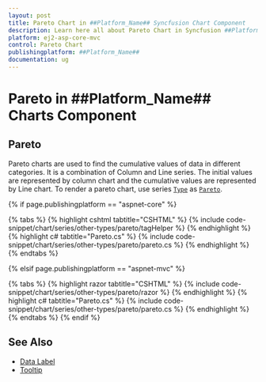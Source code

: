 ```yaml
---
layout: post
title: Pareto Chart in ##Platform_Name## Syncfusion Chart Component
description: Learn here all about Pareto Chart in Syncfusion ##Platform_Name## Chart component of Syncfusion Essential JS 2 and more.
platform: ej2-asp-core-mvc
control: Pareto Chart
publishingplatform: ##Platform_Name##
documentation: ug
---
```



# Pareto in ##Platform_Name## Charts Component

## Pareto

Pareto charts are used to find the cumulative values of data in different categories. It is a combination of Column and Line series. The initial values are represented by column chart and the cumulative values are represented by Line chart. To render a pareto chart, use series [`Type`](https://help.syncfusion.com/cr/aspnetcore-js2/Syncfusion.EJ2.Charts.ChartSeries.html#Syncfusion_EJ2_Charts_ChartSeries_Type) as [`Pareto`](https://help.syncfusion.com/cr/aspnetcore-js2/Syncfusion.EJ2.Charts.ChartSeriesType.html#Syncfusion_EJ2_Charts_ChartSeriesType_Pareto).

{% if page.publishingplatform == "aspnet-core" %}

{% tabs %}
{% highlight cshtml tabtitle="CSHTML" %}
{% include code-snippet/chart/series/other-types/pareto/tagHelper %}
{% endhighlight %}
{% highlight c# tabtitle="Pareto.cs" %}
{% include code-snippet/chart/series/other-types/pareto/pareto.cs %}
{% endhighlight %}
{% endtabs %}

{% elsif page.publishingplatform == "aspnet-mvc" %}

{% tabs %}
{% highlight razor tabtitle="CSHTML" %}
{% include code-snippet/chart/series/other-types/pareto/razor %}
{% endhighlight %}
{% highlight c# tabtitle="Pareto.cs" %}
{% include code-snippet/chart/series/other-types/pareto/pareto.cs %}
{% endhighlight %}
{% endtabs %}
{% endif %}



## See Also

* [Data Label](../data-labels)
* [Tooltip](../tool-tip)